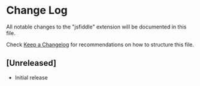 # Change Log

All notable changes to the "jsfiddle" extension will be documented in this file.

Check [Keep a Changelog](http://keepachangelog.com/) for recommendations on how to structure this file.

## [Unreleased]

- Initial release